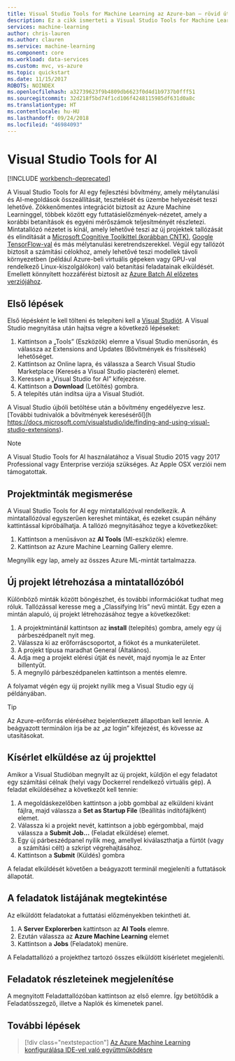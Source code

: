 ```yaml
---
title: Visual Studio Tools for Machine Learning az Azure-ban – rövid útmutató | Microsoft Docs
description: Ez a cikk ismerteti a Visual Studio Tools for Machine Learning használatának első lépéseit, egy kísérlet létrehozásától egy modell tanításán át egy webszolgáltatás üzembe helyezéséig.
services: machine-learning
author: chris-lauren
ms.author: clauren
ms.service: machine-learning
ms.component: core
ms.workload: data-services
ms.custom: mvc, vs-azure
ms.topic: quickstart
ms.date: 11/15/2017
ROBOTS: NOINDEX
ms.openlocfilehash: a32739623f9b4809db6623f0d4d1b9737b0fff51
ms.sourcegitcommit: 32d218f5bd74f1cd106f4248115985df631d0a8c
ms.translationtype: HT
ms.contentlocale: hu-HU
ms.lasthandoff: 09/24/2018
ms.locfileid: "46984093"
---
```

# <a name="visual-studio-tools-for-ai"></a>Visual Studio Tools for AI

[!INCLUDE [workbench-deprecated](../../../includes/aml-deprecating-preview-2017.md)] 

A Visual Studio Tools for AI egy fejlesztési bővítmény, amely mélytanulási és AI-megoldások összeállítását, tesztelését és üzembe helyezését teszi lehetővé. Zökkenőmentes integrációt biztosít az Azure Machine Learninggel, többek között egy futtatásielőzmények-nézetet, amely a korábbi betanítások és egyéni mérőszámok teljesítményét részletezi. Mintatallózó nézetet is kínál, amely lehetővé teszi az új projektek tallózását és elindítását a [Microsoft Cognitive Toolkittel (korábban CNTK)](http://www.microsoft.com/cognitive-toolkit), [Google TensorFlow-val](https://www.tensorflow.org) és más mélytanulási keretrendszerekkel. Végül egy tallózót biztosít a számítási célokhoz, amely lehetővé teszi modellek távoli környezetben (például Azure-beli virtuális gépeken vagy GPU-val rendelkező Linux-kiszolgálókon) való betanítási feladatainak elküldését. Emellett könnyített hozzáférést biztosít az [Azure Batch AI előzetes verziójához](https://docs.microsoft.com/azure/batch-ai/).
 
## <a name="getting-started"></a>Első lépések 
Első lépésként le kell tölteni és telepíteni kell a [Visual Studiót](https://www.visualstudio.com/downloads/). A Visual Studio megnyitása után hajtsa végre a következő lépéseket:
1. Kattintson a „Tools” (Eszközök) elemre a Visual Studio menüsorán, és válassza az Extensions and Updates (Bővítmények és frissítések) lehetőséget.
2. Kattintson az Online lapra, és válassza a Search Visual Studio Marketplace (Keresés a Visual Studio piacterén) elemet.
3. Keressen a „Visual Studio for AI” kifejezésre. 
3. Kattintson a **Download** (Letöltés) gombra. 
4. A telepítés után indítsa újra a Visual Studiót. 

A Visual Studio újbóli betöltése után a bővítmény engedélyezve lesz. [További tudnivalók a bővítmények kereséséről](h https://docs.microsoft.com/visualstudio/ide/finding-and-using-visual-studio-extensions).

> [!NOTE]
> A Visual Studio Tools for AI használatához a Visual Studio 2015 vagy 2017 Professional vagy Enterprise verziója szükséges. Az Apple OSX verziói nem támogatottak. 


## <a name="exploring-project-samples"></a>Projektminták megismerése
A Visual Studio Tools for AI egy mintatallózóval rendelkezik. A mintatallózóval egyszerűen kereshet mintákat, és ezeket csupán néhány kattintással kipróbálhatja. A tallózó megnyitásához tegye a következőket:   
1. Kattintson a menüsávon az **AI Tools** (MI-eszközök) elemre.
2. Kattintson az Azure Machine Learning Gallery elemre.

Megnyílik egy lap, amely az összes Azure ML-mintát tartalmazza.

## <a name="creating-a-new-project-from-the-sample-explorer"></a>Új projekt létrehozása a mintatallózóból 
Különböző minták között böngészhet, és további információkat tudhat meg róluk. Tallózással keresse meg a „Classifying Iris” nevű mintát. Egy ezen a mintán alapuló, új projekt létrehozásához tegye a következőket:
1. A projektmintánál kattintson az **install** (telepítés) gombra, amely egy új párbeszédpanelt nyit meg. 
2. Válassza ki az erőforráscsoportot, a fiókot és a munkaterületet.
3. A projekt típusa maradhat General (Általános).
4. Adja meg a projekt elérési útját és nevét, majd nyomja le az Enter billentyűt. 
5. A megnyíló párbeszédpanelen kattintson a mentés elemre. 

A folyamat végén egy új projekt nyílik meg a Visual Studio egy új példányában. 

> [!TIP]
> Az Azure-erőforrás eléréséhez bejelentkezett állapotban kell lennie. A beágyazott terminálon írja be az „az login” kifejezést, és kövesse az utasításokat. 

## <a name="submitting-experiment-with-the-new-project"></a>Kísérlet elküldése az új projekttel
Amikor a Visual Studióban megnyílt az új projekt, küldjön el egy feladatot egy számítási célnak (helyi vagy Dockerrel rendelkező virtuális gép).
A feladat elküldéséhez a következőt kell tennie: 
1. A megoldáskezelőben kattintson a jobb gombbal az elküldeni kívánt fájlra, majd válassza a **Set as Startup File** (Beállítás indítófájlként) elemet.
2. Válassza ki a projekt nevét, kattintson a jobb egérgombbal, majd válassza a **Submit Job...** (Feladat elküldése) elemet.
3. Egy új párbeszédpanel nyílik meg, amellyel kiválaszthatja a fürtöt (vagy a számítási célt) a szkript végrehajtásához.
4. Kattintson a **Submit** (Küldés) gombra

A feladat elküldését követően a beágyazott terminál megjeleníti a futtatások állapotát.

## <a name="view-list-of-jobs"></a>A feladatok listájának megtekintése
Az elküldött feladatokat a futtatási előzményekben tekintheti át.
1. A **Server Explorerben** kattintson az **AI Tools** elemre.
2. Ezután válassza az **Azure Machine Learning** elemet
3. Kattintson a **Jobs** (Feladatok) menüre.

A Feladattallózó a projekthez tartozó összes elküldött kísérletet megjeleníti. 

## <a name="view-job-details"></a>Feladatok részleteinek megjelenítése
A megnyitott Feladattallózóban kattintson az első elemre.
Így betöltődik a Feladatösszegző, illetve a Naplók és kimenetek panel.

## <a name="next-steps"></a>További lépések
> [!div class="nextstepaction"]
> [Az Azure Machine Learning konfigurálása IDE-vel való együttműködésre](./how-to-configure-your-IDE.md)

